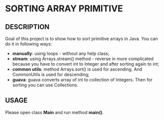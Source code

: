 SORTING ARRAY PRIMITIVE
=======================


DESCRIPTION
-----------

Goal of this project is to show how to sort primitive arrays in Java. You can do it in following ways:
- **manually**: using loops - without any help class;
- **stream**: using Arrays.stream() method - reverse in more complicated because you have to convert int to Integer and after sorting again to int;
- **common utils**: method Arrays.sort() is used for ascending. And CommonUtils is used for descending;
- **guava**: guava converts array of int to collection of Integers. Then for sorting you can use Collections.


USAGE
-----

Please open class **Main** and run method **main()**.